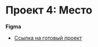 # Проект 4: Место

**Figma**

* [Ссылка на готовый проект](https://svetlanka-end.github.io/mesto/index.html)



